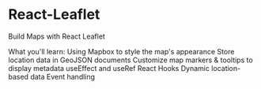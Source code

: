 # React-Leaflet
Build Maps with React Leaflet

What you'll learn:
Using Mapbox to style the map's appearance
Store location data in GeoJSON documents
Customize map markers & tooltips to display metadata
useEffect and useRef React Hooks
Dynamic location-based data
Event handling
